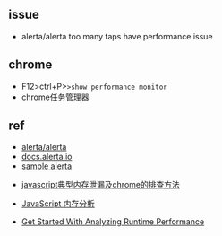 


## issue
+ alerta/alerta too many taps have performance issue


## chrome
+ F12>ctrl+P>`>show performance monitor`
+ chrome任务管理器

## ref
<!-- alerta -->
+ [alerta/alerta](https://github.com/alerta/alerta)
+ [docs.alerta.io](https://docs.alerta.io/en/latest/)
+ [sample alerta](https://alerta.herokuapp.com/alerts#environment:DEV;dateRange:,;sb:default;sd:0;asi:1)

<!-- chrome -->
+ [javascript典型内存泄漏及chrome的排查方法](https://zhuanlan.zhihu.com/p/26269860)
+ [JavaScript 内存分析](https://wiki.jikexueyuan.com/project/chrome-devtools/javascript-memory-profiling.html)

+ [Get Started With Analyzing Runtime Performance](https://developers.google.com/web/tools/chrome-devtools/evaluate-performance?hl=zh-cn)